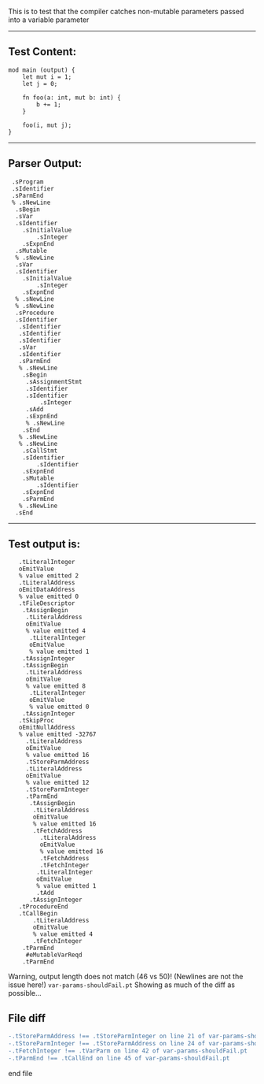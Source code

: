 This is to test that the compiler catches non-mutable parameters passed into a variable parameter

-------------------------


Test Content: 
-------------------------
```
mod main (output) { 
    let mut i = 1;
    let j = 0;

    fn foo(a: int, mut b: int) {
        b += 1;
    }

    foo(i, mut j);
}
```
------------------------


Parser Output: 
-------------------------
```
 .sProgram
 .sIdentifier
 .sParmEnd
 % .sNewLine
  .sBegin
  .sVar
  .sIdentifier
    .sInitialValue
        .sInteger
    .sExpnEnd
  .sMutable
  % .sNewLine
  .sVar
  .sIdentifier
    .sInitialValue
        .sInteger
    .sExpnEnd
  % .sNewLine
  % .sNewLine
  .sProcedure
  .sIdentifier
   .sIdentifier
   .sIdentifier
   .sIdentifier
   .sVar
   .sIdentifier
   .sParmEnd
   % .sNewLine
    .sBegin
     .sAssignmentStmt
     .sIdentifier
     .sIdentifier
         .sInteger
     .sAdd
     .sExpnEnd
     % .sNewLine
    .sEnd
   % .sNewLine
   % .sNewLine
    .sCallStmt
    .sIdentifier
        .sIdentifier
    .sExpnEnd
    .sMutable
        .sIdentifier
    .sExpnEnd
    .sParmEnd
   % .sNewLine
  .sEnd

```
------------------------

Test output is: 
-------------------------
```
   .tLiteralInteger
   oEmitValue
   % value emitted 2
   .tLiteralAddress
   oEmitDataAddress
   % value emitted 0
   .tFileDescriptor
    .tAssignBegin
     .tLiteralAddress
     oEmitValue
     % value emitted 4
      .tLiteralInteger
      oEmitValue
      % value emitted 1
    .tAssignInteger
    .tAssignBegin
     .tLiteralAddress
     oEmitValue
     % value emitted 8
      .tLiteralInteger
      oEmitValue
      % value emitted 0
    .tAssignInteger
   .tSkipProc
   oEmitNullAddress
   % value emitted -32767
     .tLiteralAddress
     oEmitValue
     % value emitted 16
     .tStoreParmAddress
     .tLiteralAddress
     oEmitValue
     % value emitted 12
     .tStoreParmInteger
     .tParmEnd
      .tAssignBegin
       .tLiteralAddress
       oEmitValue
       % value emitted 16
       .tFetchAddress
         .tLiteralAddress
         oEmitValue
         % value emitted 16
         .tFetchAddress
         .tFetchInteger
        .tLiteralInteger
        oEmitValue
        % value emitted 1
        .tAdd
      .tAssignInteger
   .tProcedureEnd
   .tCallBegin
       .tLiteralAddress
       oEmitValue
       % value emitted 4
       .tFetchInteger
    .tParmEnd
     #eMutableVarReqd
    .tParmEnd

```


Warning, output length does not match (46 vs 50)!  (Newlines are not the issue here!) `var-params-shouldFail.pt`
Showing as much of the diff as possible...

File diff
-------------------------
```diff
-.tStoreParmAddress !== .tStoreParmInteger on line 21 of var-params-shouldFail.pt
-.tStoreParmInteger !== .tStoreParmAddress on line 24 of var-params-shouldFail.pt
-.tFetchInteger !== .tVarParm on line 42 of var-params-shouldFail.pt
-.tParmEnd !== .tCallEnd on line 45 of var-params-shouldFail.pt

```
end file
